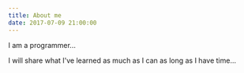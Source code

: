```yaml
---
title: About me
date: 2017-07-09 21:00:00
---
```


I am a programmer...

I will share what I've learned as much as I can as long as I have time...